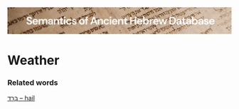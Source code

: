 <html><body><img id="banner" src="../../images/banners/banner.png" alt="banner" /></body></html>

# **Weather**


### Related words
[בָּרָד – hail](../words/barad.md)<br>